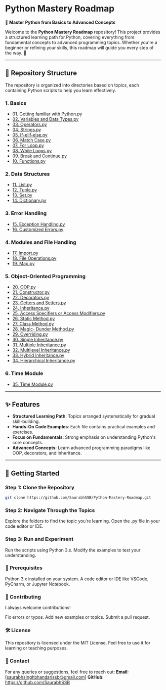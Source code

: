 # **Python Mastery Roadmap**

🎯 **Master Python from Basics to Advanced Concepts**  

Welcome to the **Python Mastery Roadmap** repository! This project provides a structured learning path for Python, covering everything from fundamental concepts to advanced programming topics. Whether you're a beginner or refining your skills, this roadmap will guide you every step of the way. 🚀

---

## 📂 **Repository Structure**

The repository is organized into directories based on topics, each containing Python scripts to help you learn effectively.  

### **1. Basics**
- [01. Getting familiar with Python.py](Basics/01.%20Getting%20familiar%20with%20python.py)  
- [02. Variables and Data Types.py](Basics/02.%20Variables%20and%20Data%20Types.py)  
- [03. Operators.py](Basics/03.%20Operators.py)  
- [04. Strings.py](Basics/04.%20Strings.py)  
- [05. If-elif-else.py](Basics/05.%20If-%20elif-%20else.py)  
- [06. Match Case.py](Basics/06.%20Match%20Case.py)  
- [07. For Loop.py](Basics/07.%20For%20Loop.py)  
- [08. While Loops.py](Basics/08.%20While%20Loops.py)  
- [09. Break and Continue.py](Basics/09.%20Break%20and%20Continue.py)  
- [10. Functions.py](Basics/10.%20Functions.py)

### **2. Data Structures**
- [11. List.py](Data%20Structures/11.%20List.py)  
- [12. Tuple.py](Data%20Structures/12.%20Tuple.py)  
- [13. Set.py](Data%20Structures/13.%20Set.py)  
- [14. Dictionary.py](Data%20Structures/14.%20Dictionary.py)

### **3. Error Handling**
- [15. Exception Handling.py](Error%20Handling/15.%20Exception%20Handling.py)  
- [16. Customized Errors.py](Error%20Handling/16.%20Customized%20Errors.py)

### **4. Modules and File Handling**
- [17. Import.py](Modules%20and%20File%20Handling/17.%20Import.py)  
- [18. File Operations.py](Modules%20and%20File%20Handling/18.%20File%20Operations.py)  
- [19. Map.py](Modules%20and%20File%20Handling/19.%20Map.py)

### **5. Object-Oriented Programming**
- [20. OOP.py](Object%20Oriented%20Programming/20.%20OOP.py)  
- [21. Constructor.py](Object%20Oriented%20Programming/21.%20Constructor.py)  
- [22. Decorators.py](Object%20Oriented%20Programming/22.%20Decorators.py)  
- [23. Getters and Setters.py](Object%20Oriented%20Programming/23.%20Getters%20and%20Setters.py)  
- [24. Inheritance.py](Object%20Oriented%20Programming/24.%20Inheritance.py)  
- [25. Access Specifiers or Access Modifiers.py](Object%20Oriented%20Programming/25.%20Access%20Specifiers%20or%20Access%20Modifiers.py)  
- [26. Static Method.py](Object%20Oriented%20Programming/26.%20Static%20Method.py)  
- [27. Class Method.py](Object%20Oriented%20Programming/27.%20Class%20Method.py)  
- [28. Magic- Dunder Method.py](Object%20Oriented%20Programming/28.%20Magic-%20Dunder%20Method.py)  
- [29. Overriding.py](Object%20Oriented%20Programming/29.%20Overriding.py)  
- [30. Single Inheritance.py](Object%20Oriented%20Programming/30.%20Single%20Inheritance.py)  
- [31. Multiple Inheritance.py](Object%20Oriented%20Programming/31.%20Multiple%20Inheritance.py)  
- [32. Multilevel Inheritance.py](Object%20Oriented%20Programming/32.%20Multilevel%20Inheritance.py)  
- [33. Hybrid Inheritance.py](Object%20Oriented%20Programming/33.%20Hybrid%20Inheritance.py)  
- [34. Hierarchical Inheritance.py](Object%20Oriented%20Programming/34.%20Hierarchical%20Inheritance.py)

### **6. Time Module**
- [35. Time Module.py](Time%20Module/35.%20Time%20Module.py)

---

## ✨ **Features**
- **Structured Learning Path**: Topics arranged systematically for gradual skill-building.  
- **Hands-On Code Examples**: Each file contains practical examples and exercises.  
- **Focus on Fundamentals**: Strong emphasis on understanding Python's core concepts.  
- **Advanced Concepts**: Learn advanced programming paradigms like OOP, decorators, and inheritance.  

---

## 🚀 **Getting Started**

### **Step 1: Clone the Repository**
```bash
git clone https://github.com/SaurabhSSB/Python-Mastery-Roadmap.git

```
### **Step 2: Navigate Through the Topics**
Explore the folders to find the topic you're learning.
Open the .py file in your code editor or IDE.

### **Step 3: Run and Experiment**
Run the scripts using Python 3.x.
Modify the examples to test your understanding.

### 📖 **Prerequisites**
Python 3.x installed on your system.
A code editor or IDE like VSCode, PyCharm, or Jupyter Notebook.

### 🤝 **Contributing**
I always welcome contributions!

Fix errors or typos.
Add new examples or topics.
Submit a pull request.

### 🛠️ **License**
This repository is licensed under the MIT License. Feel free to use it for learning or teaching purposes.

### 📧 **Contact**
For any queries or suggestions, feel free to reach out:
**Email**: [saurabhsinghbhandarissb@gmail.com]
**GitHub**: https://github.com/SaurabhSSB


